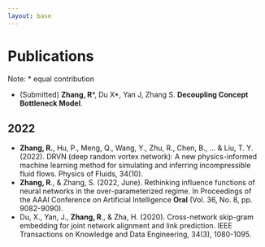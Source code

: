```yaml
---
layout: base 
---
```


# Publications
Note: * equal contribution
+ (Submitted) **Zhang, R**\*, Du X\*, Yan J, Zhang S. **Decoupling Concept Bottleneck Model**.
## 2022
+ **Zhang, R.**, Hu, P., Meng, Q., Wang, Y., Zhu, R., Chen, B., ... & Liu, T. Y. (2022). DRVN (deep random vortex network): A new physics-informed machine learning method for simulating and inferring incompressible fluid flows. Physics of Fluids, 34(10).
+ **Zhang, R**., & Zhang, S. (2022, June). Rethinking influence functions of neural networks in the over-parameterized regime. In Proceedings of the AAAI Conference on Artificial Intelligence **Oral** (Vol. 36, No. 8, pp. 9082-9090).
+ Du, X., Yan, J., **Zhang, R**., & Zha, H. (2020). Cross-network skip-gram embedding for joint network alignment and link prediction. IEEE Transactions on Knowledge and Data Engineering, 34(3), 1080-1095.

